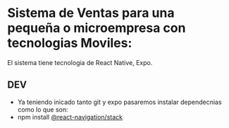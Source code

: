 # Sistema de Ventas para una pequeña o microempresa con tecnologias Moviles:
El sistema tiene tecnologia de React Native, Expo.

## DEV
- Ya teniendo inicado tanto git y expo pasaremos instalar dependecnias como lo que son:
- npm install [@react-navigation/stack](https://reactnavigation.org/docs/stack-navigator/)